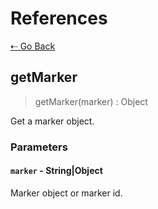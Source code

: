 # References

[&#8672; Go Back](../references/)

## getMarker

> getMarker(marker) : Object

Get a marker object.

### Parameters

#### `marker` - String|Object

Marker object or marker id.
